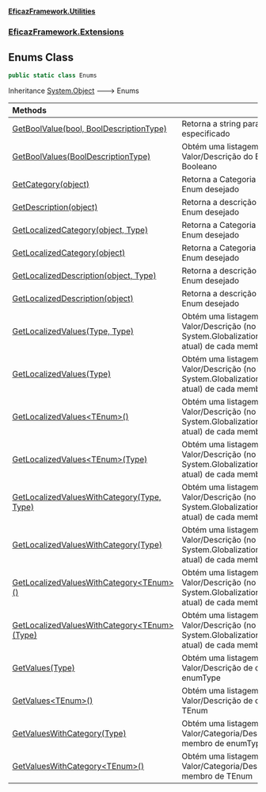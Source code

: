#### [EficazFramework.Utilities](EficazFrameworkUtilities.md 'EficazFramework Utilities')
### [EficazFramework.Extensions](EficazFrameworkUtilities.md#EficazFramework_Extensions 'EficazFramework.Extensions')
## Enums Class
```csharp
public static class Enums
```

Inheritance [System.Object](https://docs.microsoft.com/en-us/dotnet/api/System.Object 'System.Object') &#129106; Enums  

| Methods | |
| :--- | :--- |
| [GetBoolValue(bool, BoolDescriptionType)](Enums_GetBoolValue(bool_BoolDescriptionType).md 'EficazFramework.Extensions.Enums.GetBoolValue(bool, EficazFramework.Extensions.BoolDescriptionType)') | Retorna a string para o valor bool especificado<br/> |
| [GetBoolValues(BoolDescriptionType)](Enums_GetBoolValues(BoolDescriptionType).md 'EficazFramework.Extensions.Enums.GetBoolValues(EficazFramework.Extensions.BoolDescriptionType)') | Obtém uma listagem de pares Valor/Descrição do Enumerador Booleano<br/> |
| [GetCategory(object)](Enums_GetCategory(object).md 'EficazFramework.Extensions.Enums.GetCategory(object)') | Retorna a Categoria para o valor de Enum desejado<br/> |
| [GetDescription(object)](Enums_GetDescription(object).md 'EficazFramework.Extensions.Enums.GetDescription(object)') | Retorna a descrição para o valor de Enum desejado<br/> |
| [GetLocalizedCategory(object, Type)](Enums_GetLocalizedCategory(object_Type).md 'EficazFramework.Extensions.Enums.GetLocalizedCategory(object, System.Type)') | Retorna a Categoria para o valor de Enum desejado<br/> |
| [GetLocalizedCategory(object)](Enums_GetLocalizedCategory(object).md 'EficazFramework.Extensions.Enums.GetLocalizedCategory(object)') | Retorna a Categoria para o valor de Enum desejado<br/> |
| [GetLocalizedDescription(object, Type)](Enums_GetLocalizedDescription(object_Type).md 'EficazFramework.Extensions.Enums.GetLocalizedDescription(object, System.Type)') | Retorna a descrição para o valor de Enum desejado<br/> |
| [GetLocalizedDescription(object)](Enums_GetLocalizedDescription(object).md 'EficazFramework.Extensions.Enums.GetLocalizedDescription(object)') | Retorna a descrição para o valor de Enum desejado<br/> |
| [GetLocalizedValues(Type, Type)](Enums_GetLocalizedValues(Type_Type).md 'EficazFramework.Extensions.Enums.GetLocalizedValues(System.Type, System.Type)') | Obtém uma listagem de pares Valor/Descrição (no idioma de System.Globalization.Culture.CultureInfo atual) de cada membro de enumType<br/> |
| [GetLocalizedValues(Type)](Enums_GetLocalizedValues(Type).md 'EficazFramework.Extensions.Enums.GetLocalizedValues(System.Type)') | Obtém uma listagem de pares Valor/Descrição (no idioma de System.Globalization.Culture.CultureInfo atual) de cada membro de enumType<br/> |
| [GetLocalizedValues&lt;TEnum&gt;()](Enums_GetLocalizedValues_TEnum_().md 'EficazFramework.Extensions.Enums.GetLocalizedValues&lt;TEnum&gt;()') | Obtém uma listagem de pares Valor/Descrição (no idioma de System.Globalization.Culture.CultureInfo atual) de cada membro de TEnum<br/> |
| [GetLocalizedValues&lt;TEnum&gt;(Type)](Enums_GetLocalizedValues_TEnum_(Type).md 'EficazFramework.Extensions.Enums.GetLocalizedValues&lt;TEnum&gt;(System.Type)') | Obtém uma listagem de pares Valor/Descrição (no idioma de System.Globalization.Culture.CultureInfo atual) de cada membro de TEnum<br/> |
| [GetLocalizedValuesWithCategory(Type, Type)](Enums_GetLocalizedValuesWithCategory(Type_Type).md 'EficazFramework.Extensions.Enums.GetLocalizedValuesWithCategory(System.Type, System.Type)') | Obtém uma listagem de pares Valor/Descrição (no idioma de System.Globalization.Culture.CultureInfo atual) de cada membro de enumType<br/> |
| [GetLocalizedValuesWithCategory(Type)](Enums_GetLocalizedValuesWithCategory(Type).md 'EficazFramework.Extensions.Enums.GetLocalizedValuesWithCategory(System.Type)') | Obtém uma listagem de pares Valor/Descrição (no idioma de System.Globalization.Culture.CultureInfo atual) de cada membro de enumType<br/> |
| [GetLocalizedValuesWithCategory&lt;TEnum&gt;()](Enums_GetLocalizedValuesWithCategory_TEnum_().md 'EficazFramework.Extensions.Enums.GetLocalizedValuesWithCategory&lt;TEnum&gt;()') | Obtém uma listagem de pares Valor/Descrição (no idioma de System.Globalization.Culture.CultureInfo atual) de cada membro de TEnum<br/> |
| [GetLocalizedValuesWithCategory&lt;TEnum&gt;(Type)](Enums_GetLocalizedValuesWithCategory_TEnum_(Type).md 'EficazFramework.Extensions.Enums.GetLocalizedValuesWithCategory&lt;TEnum&gt;(System.Type)') | Obtém uma listagem de pares Valor/Descrição (no idioma de System.Globalization.Culture.CultureInfo atual) de cada membro de TEnum<br/> |
| [GetValues(Type)](Enums_GetValues(Type).md 'EficazFramework.Extensions.Enums.GetValues(System.Type)') | Obtém uma listagem de pares Valor/Descrição de cada membro de enumType<br/> |
| [GetValues&lt;TEnum&gt;()](Enums_GetValues_TEnum_().md 'EficazFramework.Extensions.Enums.GetValues&lt;TEnum&gt;()') | Obtém uma listagem de pares Valor/Descrição de cada membro de TEnum<br/> |
| [GetValuesWithCategory(Type)](Enums_GetValuesWithCategory(Type).md 'EficazFramework.Extensions.Enums.GetValuesWithCategory(System.Type)') | Obtém uma listagem de Valor/Categoria/Descrição de cada membro de enumType<br/> |
| [GetValuesWithCategory&lt;TEnum&gt;()](Enums_GetValuesWithCategory_TEnum_().md 'EficazFramework.Extensions.Enums.GetValuesWithCategory&lt;TEnum&gt;()') | Obtém uma listagem de Valor/Categoria/Descrição de cada membro de TEnum<br/> |
